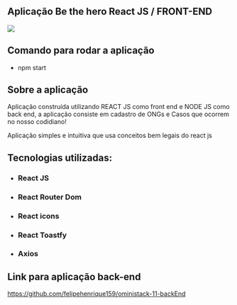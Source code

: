 ## Aplicação Be the hero React JS / FRONT-END

<img src="https://user-images.githubusercontent.com/43323183/91913134-432f3d00-ec8b-11ea-82d1-5936fc0a3e1d.png">

## Comando para rodar a aplicação

- npm start

## Sobre a aplicação

Aplicação construída utilizando REACT JS como front end e NODE JS como back end, a aplicação consiste em cadastro de ONGs e Casos que ocorrem no nosso codidiano!

Aplicação simples e intuitiva que usa conceitos bem legais do react js

## Tecnologias utilizadas:

- ### React JS
- ### React Router Dom 
- ### React icons 
- ### React Toastfy
- ### Axios

## Link para aplicação back-end
https://github.com/felipehenrique159/oministack-11-backEnd

